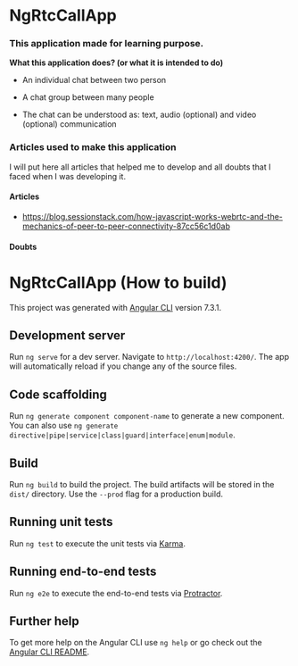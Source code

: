 # NgRtcCallApp

### This application made for learning purpose.

**What this application does? (or what it is intended to do)**

- An individual chat between two person

- A chat group between many people

- The chat can be understood as: text, audio (optional) and video (optional) communication

### Articles used to make this application

I will put here all articles that helped me to develop and all doubts that I faced when I was developing it.

#### Articles
- https://blog.sessionstack.com/how-javascript-works-webrtc-and-the-mechanics-of-peer-to-peer-connectivity-87cc56c1d0ab

#### Doubts




# NgRtcCallApp (How to build)

This project was generated with [Angular CLI](https://github.com/angular/angular-cli) version 7.3.1.

## Development server

Run `ng serve` for a dev server. Navigate to `http://localhost:4200/`. The app will automatically reload if you change any of the source files.

## Code scaffolding

Run `ng generate component component-name` to generate a new component. You can also use `ng generate directive|pipe|service|class|guard|interface|enum|module`.

## Build

Run `ng build` to build the project. The build artifacts will be stored in the `dist/` directory. Use the `--prod` flag for a production build.

## Running unit tests

Run `ng test` to execute the unit tests via [Karma](https://karma-runner.github.io).

## Running end-to-end tests

Run `ng e2e` to execute the end-to-end tests via [Protractor](http://www.protractortest.org/).

## Further help

To get more help on the Angular CLI use `ng help` or go check out the [Angular CLI README](https://github.com/angular/angular-cli/blob/master/README.md).

